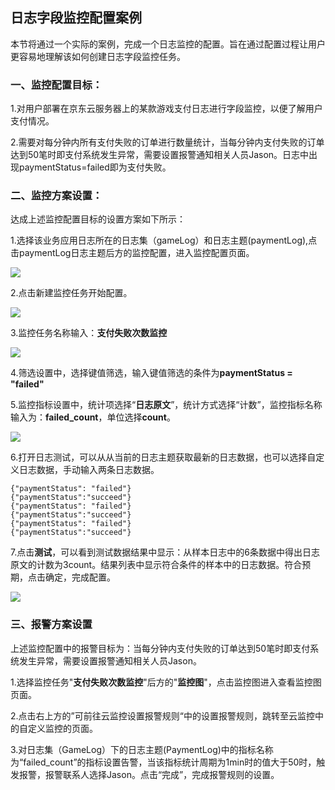 ## 日志字段监控配置案例

本节将通过一个实际的案例，完成一个日志监控的配置。旨在通过配置过程让用户更容易地理解该如何创建日志字段监控任务。

### 一、监控配置目标：

1.对用户部署在京东云服务器上的某款游戏支付日志进行字段监控，以便了解用户支付情况。

2.需要对每分钟内所有支付失败的订单进行数量统计，当每分钟内支付失败的订单达到50笔时即支付系统发生异常，需要设置报警通知相关人员Jason。日志中出现paymentStatus=failed即为支付失败。

### 二、监控方案设置：

达成上述监控配置目标的设置方案如下所示：

1.选择该业务应用日志所在的日志集（gameLog）和日志主题(paymentLog),点击paymentLog日志主题后方的监控配置，进入监控配置页面。

![](https://raw.githubusercontent.com/jdcloudcom/cn/zhangwenjie-only/image/LogService/LogMonitor/monitorcase01.jpg)

2.点击新建监控任务开始配置。

![](https://raw.githubusercontent.com/jdcloudcom/cn/zhangwenjie-only/image/LogService/LogMonitor/monitorcase02.jpg)

3.监控任务名称输入：**支付失败次数监控**

![](https://raw.githubusercontent.com/jdcloudcom/cn/zhangwenjie-only/image/LogService/LogMonitor/monitorcase03.jpg)

4.筛选设置中，选择键值筛选，输入键值筛选的条件为**paymentStatus = "failed"**

5.监控指标设置中，统计项选择“**日志原文**”，统计方式选择“计数”，监控指标名称输入为：**failed_count**，单位选择**count**。

![](https://raw.githubusercontent.com/jdcloudcom/cn/zhangwenjie-only/image/LogService/LogMonitor/monitorcase04.jpg)

6.打开日志测试，可以从从当前的日志主题获取最新的日志数据，也可以选择自定义日志数据，手动输入两条日志数据。
```
{"paymentStatus": "failed"}
{"paymentStatus":"succeed"}
{"paymentStatus": "failed"}
{"paymentStatus":"succeed"}
{"paymentStatus": "failed"}
{"paymentStatus":"succeed"}
```
7.点击**测试**，可以看到测试数据结果中显示：从样本日志中的6条数据中得出日志原文的计数为3count。结果列表中显示符合条件的样本中的日志数据。符合预期，点击确定，完成配置。

![](https://raw.githubusercontent.com/jdcloudcom/cn/zhangwenjie-only/image/LogService/LogMonitor/monitorcase05.jpg)

### 三、报警方案设置

上述监控配置中的报警目标为：当每分钟内支付失败的订单达到50笔时即支付系统发生异常，需要设置报警通知相关人员Jason。

1.选择监控任务"**支付失败次数监控**"后方的"**监控图**"，点击监控图进入查看监控图页面。

2.点击右上方的”可前往云监控设置报警规则“中的设置报警规则，跳转至云监控中的自定义监控的页面。

3.对日志集（GameLog）下的日志主题(PaymentLog)中的指标名称为“failed_count”的指标设置告警，当该指标统计周期为1min时的值大于50时，触发报警，报警联系人选择Jason。点击“完成”，完成报警规则的设置。



